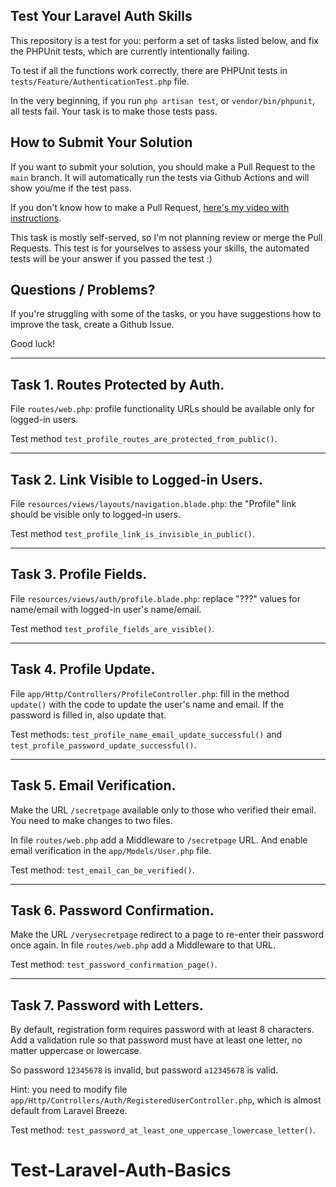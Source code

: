 ## Test Your Laravel Auth Skills

This repository is a test for you: perform a set of tasks listed below, and fix the PHPUnit tests, which are currently intentionally failing.

To test if all the functions work correctly, there are PHPUnit tests in `tests/Feature/AuthenticationTest.php` file.

In the very beginning, if you run `php artisan test`, or `vendor/bin/phpunit`, all tests fail.
Your task is to make those tests pass.


## How to Submit Your Solution

If you want to submit your solution, you should make a Pull Request to the `main` branch.
It will automatically run the tests via Github Actions and will show you/me if the test pass.

If you don't know how to make a Pull Request, [here's my video with instructions](https://www.youtube.com/watch?v=vEcT6JIFji0).

This task is mostly self-served, so I'm not planning review or merge the Pull Requests. This test is for yourselves to assess your skills, the automated tests will be your answer if you passed the test :)


## Questions / Problems?

If you're struggling with some of the tasks, or you have suggestions how to improve the task, create a Github Issue.

Good luck!

---

## Task 1. Routes Protected by Auth.

File `routes/web.php`: profile functionality URLs should be available only for logged-in users.

Test method `test_profile_routes_are_protected_from_public()`.

---

## Task 2. Link Visible to Logged-in Users.

File `resources/views/layouts/navigation.blade.php`: the "Profile" link should be visible only to logged-in users.

Test method `test_profile_link_is_invisible_in_public()`.

---

## Task 3. Profile Fields.

File `resources/views/auth/profile.blade.php`: replace "???" values for name/email with logged-in user's name/email.

Test method `test_profile_fields_are_visible()`.

---

## Task 4. Profile Update.

File `app/Http/Controllers/ProfileController.php`: fill in the method `update()` with the code to update the user's name and email.
If the password is filled in, also update that.

Test methods: `test_profile_name_email_update_successful()` and `test_profile_password_update_successful()`.

---

## Task 5. Email Verification.

Make the URL `/secretpage` available only to those who verified their email.
You need to make changes to two files.

In file `routes/web.php` add a Middleware to `/secretpage` URL.
And enable email verification in the `app/Models/User.php` file.

Test method: `test_email_can_be_verified()`.

---

## Task 6. Password Confirmation.

Make the URL `/verysecretpage` redirect to a page to re-enter their password once again.
In file `routes/web.php` add a Middleware to that URL.

Test method: `test_password_confirmation_page()`.

---

## Task 7. Password with Letters.

By default, registration form requires password with at least 8 characters.
Add a validation rule so that password must have at least one letter, no matter uppercase or lowercase.

So password `12345678` is invalid, but password `a12345678` is valid.

Hint: you need to modify file `app/Http/Controllers/Auth/RegisteredUserController.php`, which is almost default from Laravel Breeze.

Test method: `test_password_at_least_one_uppercase_lowercase_letter()`.

# Test-Laravel-Auth-Basics
